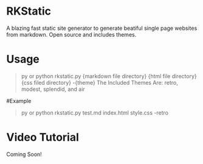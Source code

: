 # RKStatic
A blazing fast static site generator to generate beatiful single page websites from markdown. Open source and includes themes.

# Usage
> py or python rkstatic.py {markdown file directory} {html file directory} {css filed directory} -{theme}
> The Included Themes Are: retro, modest, splendid, and air

#Example
> py or python rkstatic.py test.md index.html style.css -retro

# Video Tutorial
Coming Soon!
